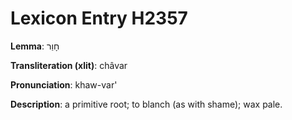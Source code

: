 # Lexicon Entry H2357

**Lemma**: חָוַר

**Transliteration (xlit)**: châvar

**Pronunciation**: khaw-var'

**Description**:
a primitive root; to blanch (as with shame); wax pale.
